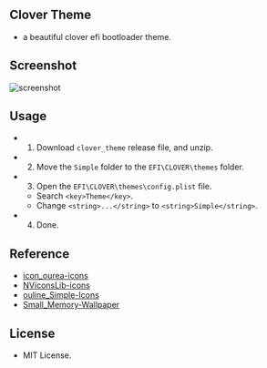 ## Clover Theme
* a beautiful clover efi bootloader theme.

## Screenshot
![screenshot](https://github.com/burpsuite/clover_theme/raw/master/screenshot.png)

## Usage
* 1. Download `clover_theme` release file, and unzip.
* 2. Move the `Simple` folder to the `EFI\CLOVER\themes` folder.
* 3. Open the `EFI\CLOVER\themes\config.plist` file.
  *  Search `<key>Theme</key>`.
  *  Change `<string>...</string>` to `<string>Simple</string>`.
* 4. Done.

## Reference
* [icon_ourea-icons](https://www.easyicon.net/language.en/iconsearch/iconset:ourea-icons/)
* [NViconsLib-icons](https://www.easyicon.net/language.en/iconsearch/iconset:NViconsLib-icons/)
* [ouline_Simple-Icons](https://www.easyicon.net/language.en/iconsearch/iconset:ouline-Simple-Icons/)
* [Small_Memory-Wallpaper](https://dribbble.com/shots/3713646-Small-Memory)

## License
* MIT License.
